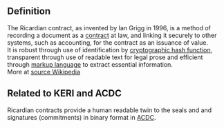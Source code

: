 ## Definition
The Ricardian contract, as invented by Ian Grigg in 1996, is a method of recording a document as a [contract](https://en.wikipedia.org/wiki/Contract) at law, and linking it securely to other systems, such as accounting, for the contract as an issuance of value.  
It is robust through use of identification by [cryptographic hash function](https://en.wikipedia.org/wiki/Cryptographic_hash_function), transparent through use of readable text for legal prose and efficient through [markup language](https://en.wikipedia.org/wiki/Markup_language) to extract essential information.  
More at [source Wikipedia](https://en.wikipedia.org/wiki/Ricardian_contract)

## Related to KERI and ACDC
Ricardian contracts provide a human readable twin to the seals and and signatures (commitments) in binary format in [ACDC](ACDC).